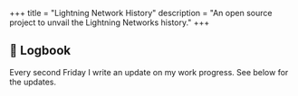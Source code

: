 +++
title = "Lightning Network History"
description = "An open source project to unvail the Lightning Networks history."
+++

## 📝 Logbook

Every second Friday I write an update on my work progress. See below for the updates. 